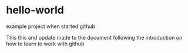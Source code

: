 # hello-world
example project when started github

This this and update made to the document following the introduction on how to learn to work with github

